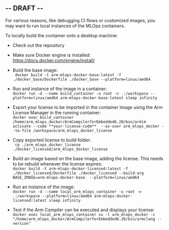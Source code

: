 ## -- DRAFT --

For various reasons, like debugging CI flows or customized images, you may want to run local instances of the MLOps containers. 

To locally build the container onto a desktop machine:

- Check out the repository

- Make sure Docker engine is installed: https://docs.docker.com/engine/install/

- Build the base image: \
``` docker build -t arm-mlops-docker-base:latest -f ./docker_base/Dockerfile ./docker_base --platform=linux/amd64```
- Run and instance of the image in a container: \
``` docker run -d --name build_container -u root -v .:/workspace --platform=linux/amd64 arm-mlops-docker-base:latest sleep infinity ```
- Export your license to be imported in the container image using the Arm License Manager in the running container: \
``` docker exec build_container /home/arm_mlops_docker/ArmCompilerforEmbedded6.20/bin/armlm activate --code **your-license-code**  --as-user arm_mlops_docker --to-file /workspace/arm_mlops_docker_license ```
- Copy exported license to build folder: \
``` cp ./arm_mlops_docker_license ./docker_licensed/arm_mlops_docker_license```
- Build an image based on the base image, adding the license. This needs to be rebuild whenever the license expires: \
 ``` docker build -t arm-mlops-docker-licensed:latest -f ./docker_licensed/Dockerfile ./docker_licensed --build-arg BASE_IMAGE=arm-mlops-docker-base  --platform=linux/amd64 ```
- Run an instance of the image: \
``` docker run -d --name local_arm_mlops_container -u root -v .:/workspace --platform=linux/amd64 arm-mlops-docker-licensed:latest sleep infinity ```
- Test if the Arm Compiler can be executed and displays your license: \
```docker exec local_arm_mlops_container su -l arm_mlops_docker -c "/home/arm_mlops_docker/ArmCompilerforEmbedded6.20/bin/armclang --version"```
